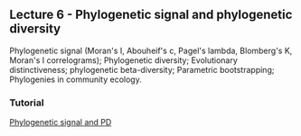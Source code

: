 ## Lecture 6 - Phylogenetic signal and phylogenetic diversity

Phylogenetic signal (Moran's I, Abouheif's c, Pagel's lambda, Blomberg's K, Moran's I correlograms); Phylogenetic diversity; Evolutionary distinctiveness; phylogenetic beta-diversity; Parametric bootstrapping; Phylogenies in community ecology.

### Tutorial

[Phylogenetic signal and PD](http://htmlpreview.github.com/?http://github.com/simjoly/CourseComparativeMethods/blob/master/lecture6/PD.html)
